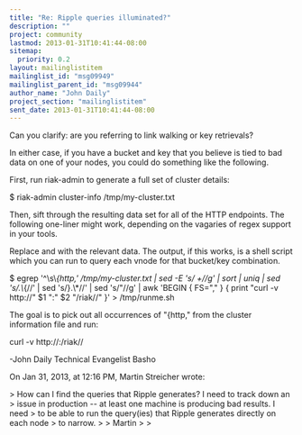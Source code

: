 ```yaml
---
title: "Re: Ripple queries illuminated?"
description: ""
project: community
lastmod: 2013-01-31T10:41:44-08:00
sitemap:
  priority: 0.2
layout: mailinglistitem
mailinglist_id: "msg09949"
mailinglist_parent_id: "msg09944"
author_name: "John Daily"
project_section: "mailinglistitem"
sent_date: 2013-01-31T10:41:44-08:00
---
```



Can you clarify: are you referring to link walking or key retrievals?

In either case, if you have a bucket and key that you believe is tied to bad 
data on one of your nodes, you could do something like the following.

First, run riak-admin to generate a full set of cluster details:

$ riak-admin cluster-info /tmp/my-cluster.txt

Then, sift through the resulting data set for all of the HTTP endpoints. The 
following one-liner might work, depending on the vagaries of regex support in 
your tools.

Replace  and  with the relevant data. The output, if this works, 
is a shell script which you can run to query each vnode for that bucket/key 
combination.

$ egrep '^\\s\\*{http,' /tmp/my-cluster.txt | sed -E 's/ +//g' | sort | uniq | sed 
's/.\\*{//' | sed 's/}.\\*//' | sed 's/"//g' | awk 'BEGIN { FS="," } { print "curl 
-v http://" $1 ":" $2 "/riak//" }' &gt; /tmp/runme.sh

The goal is to pick out all occurrences of "{http," from the cluster 
information file and run:

curl -v http://:/riak//

-John Daily
Technical Evangelist
Basho


On Jan 31, 2013, at 12:16 PM, Martin Streicher 
 wrote:

&gt; How can I find the queries that Ripple generates? I need to track down an 
&gt; issue in production -- at least one machine is producing bad results. I need 
&gt; to be able to run the query(ies) that Ripple generates directly on each node 
&gt; to narrow. 
&gt; 
&gt; Martin
&gt; 
&gt; 
